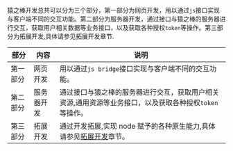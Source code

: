 猿之棒开发总共可以分为三个部分，第一部分为网页开发，用以通过`js`接口实现与客户端不同的交互功能。第二部分为服务器开发，通过接口与猿之棒的服务器进行交互，获取用户相关数据等业务接口，以及获取各种授权`token`等操作。第三部分为拓展开发,具体请参见拓展开发章节.

| 部分     | 内容       | 说明                                                                                                                          |
| -------- | ---------- | ----------------------------------------------------------------------------------------------------------------------------- |
| 第一部分 | 网页开发   | 用以通过`js bridge`接口实现与客户端不同的交互功能。                                                                           |
| 第二部分 | 服务器开发 | 通过接口与猿之棒的服务器进行交互，获取用户相关资源,通用资源等业务接口，以及获取各种授权`token`等操作。                        |
| 第三部分 | 拓展开发   | 通过开发拓展,实现 node 赋予的各种原生能力,具体请参见[拓展开发](https://doc.yuanzhibang.com/#/extension-develop/default)章节。 |
